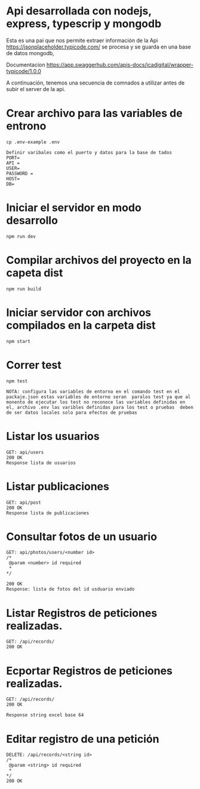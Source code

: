 # Api desarrollada con nodejs, express, typescrip y mongodb

Esta es una pai que nos permite extraer información de la Api https://jsonplaceholder.typicode.com/ se procesa y se guarda en una base de datos mongodb,

Documentacíon https://app.swaggerhub.com/apis-docs/icadigital/wrapper-typicode/1.0.0

A continuación, tenemos una secuencia de comnados a utilizar antes de subir el server de la api.

# Crear archivo para las variables de entrono

```
cp .env-example .env

Definir varibales como el puerto y datos para la base de tados
PORT=
API =
USER=
PASSWORD =
HOST=
DB=

```

# Iniciar el servidor en modo desarrollo

```
npm run dev

```

# Compilar archivos del proyecto en la capeta dist

```
npm run build

```

# Iniciar servidor con archivos compilados en la carpeta dist

```
npm start

```

# Correr test

```
npm test

NOTA: configura las variables de entorno en el comando test en el packaje.json estas variables de entorno seran  paralos test ya que al monento de ejecutar los test no reconoce las variables definidas en el, archivo .env las varibles definidas para los test o pruebas  deben de ser datos locales solo para efectos de pruebas

```

# Listar los usuarios

```
GET: api/users
200 OK
Response lista de usuarios

```

# Listar publicaciones

```
GET: api/post
200 OK
Response lista de publicaciones

```

# Consultar fotos de un usuario

```
GET: api/photos/users/<number id>
/*
 @param <number> id required
 *
*/

200 OK
Response: lista de fotos del id usduario enviado

```

# Listar Registros de peticiones realizadas.

```
GET: /api/records/
200 OK

```

# Ecportar Registros de peticiones realizadas.

```
GET: /api/records/
200 OK

Response string excel base 64
```

# Editar registro de una petición

```
DELETE: /api/records/<string id>
/*
 @param <string> id required
 *
*/
200 OK
```
